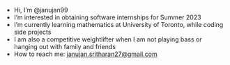 - Hi, I’m @janujan99
- I’m interested in obtaining software internships for Summer 2023
- I’m currently learning mathematics at University of Toronto, while coding side projects
- I am also a competitive weightlifter when I am not playing bass or hanging out with family and friends
- How to reach me: janujan.sritharan27@gmail.com

<!---
janujan99/janujan99 is a ✨ special ✨ repository because its `README.md` (this file) appears on your GitHub profile.
You can click the Preview link to take a look at your changes.
--->
